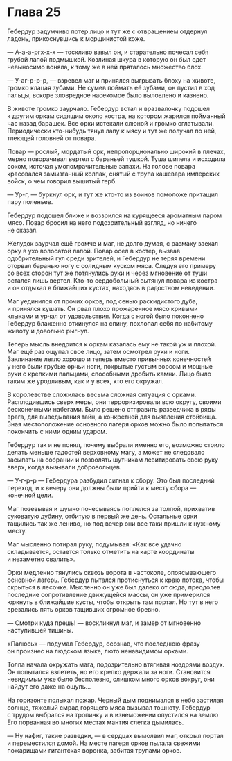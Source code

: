 # Глава 25

Гебердур задумчиво потер лицо и тут же с отвращением отдернул ладонь, прикоснувшись к морщинистой коже.

— А-а-а-ргх-х-х — тоскливо взвыл он, и старательно почесал себя грубой лапой подмышкой. Козлиная шкура в которую он был одет невыносимо воняла, к тому же в ней пряталось множество блох.

— У-аг-р-р-р, — взревел маг и принялся выгрызать блоху на животе, громко клацая зубами. Не сумев поймать её зубами, он пустил в ход пальцы, вскоре зловредное насекомое было выловлено и казнено.

В животе громко заурчало. Гебердур встал и вразвалочку подошел к другим оркам сидящим около костра, на котором жарился пойманный час назад барашек. Все орки истекали слюной и громко сглатывали. Периодически кто-нибудь тянул лапу к мясу и тут же получал по ней, тлеющей головней от повара.

Повар — рослый, мордатый орк, непропорционально широкий в плечах, мерно поворачивал вертел с бараньей тушкой. Туша шипела и исходила соком, источая умопомрачительные запахи. На голове повара красовался замызганный колпак, снятый с трупа кашевара имперских войск, о чем говорил вышитый герб.

— Ур-г, — буркнул орк, и тут же кто-то из воинов помоложе притащил пару поленьев.

Гебердур подошел ближе и воззрился на курящееся ароматным паром мясо. Повар бросил на него подозрительный взгляд, но ничего не сказал.

Желудок заурчал ещё громче и маг, не долго думая, с размаху заехал орку в ухо волосатой лапой. Повар осел в костер, вызвав одобрительный гул среди зрителей, и Гебердур не теряя времени оторвал баранью ногу с солидным куском мяса. Следуя его примеру со всех сторон тут же потянулись руки и через мгновение от туши остался лишь вертел. Кто-то сердобольный вытянул повара из костра и он отдыхал в ближайших кустах, находясь в радостном неведении.

Маг уединился от прочих орков, под сенью раскидистого дуба, и принялся кушать. Он рвал плохо прожаренное мясо кривыми клыками и урчал от удовольствия. Когда с ногой было покончено Гебердур блаженно откинулся на спину, похлопал себя по набитому животу и довольно рыгнул.

Теперь мысль внедрится к оркам казалась ему не такой уж и плохой. Маг ещё раз ощупал свое лицо, затем осмотрел руки и ноги. Заклинание легло хорошо и теперь вместо привычных конечностей у него были грубые орчьи ноги, покрытые густым ворсом и мощные руки с крепкими пальцами, способными дробить камни. Лицо было таким же уродливым, как и у всех, кто его окружал.

В королевстве сложилась весьма сложная ситуация с орками. Расплодившись сверх меры, они терроризировали всю округу, своими бесконечными набегами. Было решено отправить разведчика в ряды врага, для выведывания тайн, а конкретней для выявления стойбища. Зная местоположение основного лагеря орков можно было попытаться покончить с ними одним ударом.

Гебердур так и не понял, почему выбрали именно его, возможно стоило делать меньше гадостей верховному магу, а может не следовало засыпать на собрании и позволять шутникам левитировать свою руку вверх, когда вызывали добровольцев.

— У-г-р-р — Гебердура разбудил сигнал к сбору. Это был последний переход, и к вечеру они должны были прийти к месту сбора — конечной цели.

Маг позевывая и шумно почесываясь поплелся за толпой, прихватив суковатую дубину, отбитую в первый же день. Остальные орки тащились так же лениво, но под вечер они все таки пришли к нужному месту.

Маг мысленно потирал руку, подумывая: «Как все удачно складывается, остается только отметить на карте координаты и незаметно свалить».

Орки медленно тянулись сквозь ворота в частоколе, опоясывающего основной лагерь. Гебердур пытался протиснуться к краю потока, чтобы скрыться в лесочке. Мысленно он уже был далеко от сюда, преодолев последние сопротивление движущейся массы, он уже примерился юркнуть в ближайшие кусты, чтобы открыть там портал. Но тут в него врезались пять орков тащивших огромное бревно.

— Смотри куда прешь! — воскликнул маг, и замер от мгновенно наступившей тишины.

«Палюсь» — подумал Гебердур, осознав, что последнюю фразу он произнес на людском языке, люто ненавидимом орками.

Толпа начала окружать мага, подозрительно втягивая ноздрями воздух. Он попытался взлететь, но его крепко держали за ноги. Становится невидимым уже было бесполезно, слишком много орков вокруг, они найдут его даже на ощупь...

На горизонте полыхал пожар. Черный дым поднимался в небо застилая солнце, тяжелый смрад горящего мяса вызывал тошноту. Гебердур с трудом выбрался на тропинку и в изнеможении опустился на землю Его порванная во многих местах мантия слегка дымилась.

— Ну нафиг, такие разведки, — в сердцах вымолвил маг, открыл портал и переместился домой. На месте лагеря орков пылала свежими пожарищами гигантская воронка, забитая трупами орков.


